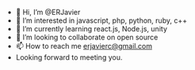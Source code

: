 - 👋 Hi, I’m @ERJavier
- 👀 I’m interested in javascript, php, python, ruby, c++
- 🌱 I’m currently learning react.js, Node.js, unity
- 💞️ I’m looking to collaborate on open source
- 📫 How to reach me erjavierc@gmail.com
- Looking forward to meeting you.

<!---
ERJavier/ERJavier is a ✨ special ✨ repository because its `README.md` (this file) appears on your GitHub profile.
You can click the Preview link to take a look at your changes.
--->
